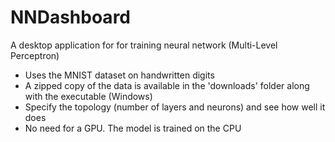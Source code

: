 # NNDashboard

A desktop application for for training neural network (Multi-Level Perceptron)

* Uses the MNIST dataset on handwritten digits
* A zipped copy of the data is available in the 'downloads' folder along with the executable (Windows)
* Specify the topology (number of layers and neurons) and see how well it does
* No need for a GPU.  The model is trained on the CPU